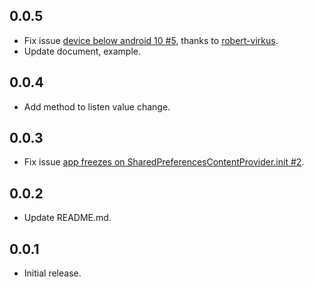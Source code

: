 ## 0.0.5

* Fix issue [device below android 10 #5](https://github.com/zhgwu/shared_preferences_content_provider/issues/5), thanks to [robert-virkus](https://github.com/robert-virkus).
* Update document, example.

## 0.0.4

* Add method to listen value change.

## 0.0.3

* Fix issue [app freezes on SharedPreferencesContentProvider.init #2](https://github.com/zhgwu/shared_preferences_content_provider/issues/2).

## 0.0.2

* Update README.md.

## 0.0.1

* Initial release.
